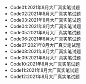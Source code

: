 * Code01:2021年8月大厂真实笔试题
* Code02:2021年8月大厂真实笔试题
* Code03:2021年8月大厂真实笔试题
* Code04:2021年8月大厂真实笔试题
* Code05:2021年8月大厂真实笔试题
* Code06:2021年8月大厂真实笔试题
* Code07:2021年8月大厂真实笔试题
* Code08:2021年8月大厂真实笔试题
* Code09:2021年8月大厂真实笔试题
* Code10:2021年8月大厂真实笔试题
* Code11:2021年8月大厂真实笔试题
* Code12:2021年8月大厂真实笔试题